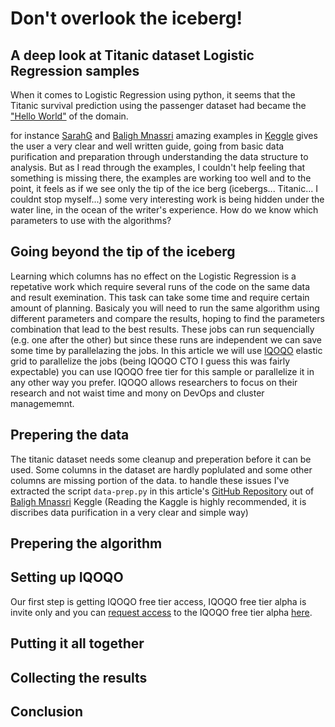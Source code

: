 # Don't overlook the iceberg!

## A deep look at Titanic dataset Logistic Regression samples

 When it comes to Logistic Regression using python, it seems that the Titanic survival prediction using the passenger dataset had became the ["Hello World"](https://en.wikipedia.org/wiki/%22Hello,_World!%22_program) of the domain.

for instance [SarahG](https://www.kaggle.com/sgus1318/titanic-analysis-learning-to-swim-with-python) and [Baligh Mnassri](https://www.kaggle.com/mnassrib/titanic-logistic-regression-with-python/notebook) amazing examples in [Keggle](https://www.kaggle.com/) gives the user a very clear and well written guide, going from basic data purification and preparation through understanding the data structure to analysis. But as I read through the examples, I couldn't help feeling that something is missing there, the examples are working too well and to the point, it feels as if we see only the tip of the ice berg (icebergs... Titanic... I couldnt stop myself...) some very interesting work is being hidden under the water line, in the ocean of the writer's experience. How do we know which parameters to use with the algorithms?

## Going beyond the tip of the iceberg

Learning which columns has no effect on the Logistic Regression is a repetative work which require several runs of the code on the same data and result exemination. This task can take some time and require certain amount of planning. Basicaly you will need to run the same algorithm using different parameters and compare the results, hoping to find the parameters combination that lead to the best results.
These jobs can run sequencially (e.g. one after the other) but since these runs are independent we can save some time by parallelazing the jobs.
In this article we will use [IQOQO]() elastic grid to parallelize the jobs (being IQOQO CTO I guess this was fairly expectable) you can use IQOQO free tier for this sample or parallelize it in any other way you prefer. IQOQO allows researchers to focus on their research and not waist time and mony on DevOps and cluster managememnt.

## Prepering the data
The titanic dataset needs some cleanup and preperation before it can be used. Some columns in the dataset are hardly poplulated and some other columns are missing portion of the data. to handle these issues I've extracted the script `data-prep.py` in this article's [GitHub Repository]() out of [Baligh Mnassri](https://www.kaggle.com/mnassrib/titanic-logistic-regression-with-python/notebook) Keggle (Reading the Kaggle is highly recommended, it is discribes data purification in a very clear and simple way)

## Prepering the algorithm

## Setting up IQOQO

Our first step is getting IQOQO free tier access,  IQOQO free tier alpha is invite only and you can [request access]() to the IQOQO free tier alpha [here]().

## Putting it all together

## Collecting the results

## Conclusion